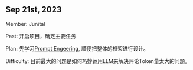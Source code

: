 ## Sep 21st, 2023

Member: Junital

Past: 开启项目，确定主要任务

Plan: 先学习[Prompt Engeering](https://www.deeplearning.ai/short-courses/chatgpt-prompt-engineering-for-developers/), 顺便把整体的框架进行设计。

Difficulty: 目前最大的问题是如何巧妙运用LLM来解决评论Token量太大的问题。